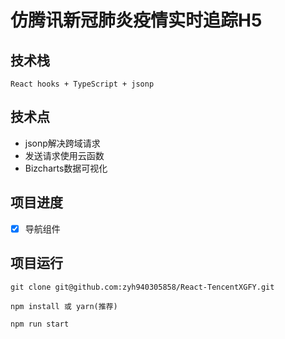 # 仿腾讯新冠肺炎疫情实时追踪H5

## 技术栈
    React hooks + TypeScript + jsonp

## 技术点
   - jsonp解决跨域请求
   - 发送请求使用云函数
   - Bizcharts数据可视化

## 项目进度
   - [x] 导航组件

## 项目运行
```
git clone git@github.com:zyh940305858/React-TencentXGFY.git

npm install 或 yarn(推荐)

npm run start
```